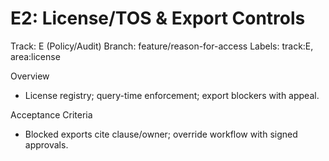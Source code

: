 # E2: License/TOS & Export Controls

Track: E (Policy/Audit)
Branch: feature/reason-for-access
Labels: track:E, area:license

Overview

- License registry; query-time enforcement; export blockers with appeal.

Acceptance Criteria

- Blocked exports cite clause/owner; override workflow with signed approvals.
